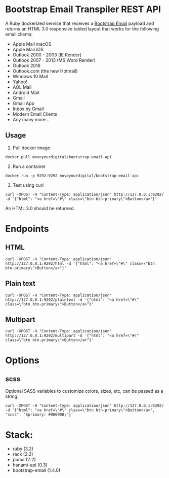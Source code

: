 # Bootstrap Email Transpiler REST API

A Ruby dockerized service that receives a [Bootstrap Email](https://bootstrapemail.com/) payload and returns an HTML 3.0 responsive tabled layout that works for the following email clients:
- Apple Mail macOS
- Apple Mail iOS
- Outlook 2000 - 2003 (IE Render)
- Outlook 2007 - 2013 (MS Word Render)
- Outlook 2016
- Outlook.com (the new Hotmail)
- Windows 10 Mail
- Yahoo!
- AOL Mail
- Android Mail
- Gmail
- Gmail App
- Inbox by Gmail
- Modern Email Clients
- Any many more...

## Usage
1. Pull docker image
```
docker pull moveyourdigital/bootstrap-email-api
```
2. Run a container
```
docker run -p 9292:9292 moveyourdigital/bootstrap-email-api
```
3. Test using curl
```
curl -XPOST -H "Content-Type: application/json" http://127.0.0.1:9292/ -d '{"html": "<a href=\"#\" class=\"btn btn-primary\">Button</a>"}'
```
An HTML 3.0 should be returned.

# Endpoints
## HTML
```
curl -XPOST -H "Content-Type: application/json" http://127.0.0.1:9292/html -d '{"html": "<a href=\"#\" class=\"btn btn-primary\">Button</a>"}'
```
## Plain text
```
curl -XPOST -H "Content-Type: application/json" http://127.0.0.1:9292/plaintext -d '{"html": "<a href=\"#\" class=\"btn btn-primary\">Button</a>"}'
```
## Multipart
```
curl -XPOST -H "Content-Type: application/json" http://127.0.0.1:9292/multipart -d '{"html": "<a href=\"#\" class=\"btn btn-primary\">Button</a>"}'
```

# Options
## scss
Optional SASS variables to customize colors, sizes, etc, can be passed as a string:
```
curl -XPOST -H "Content-Type: application/json" http://127.0.0.1:9292/ -d '{"html": "<a href=\"#\" class=\"btn btn-primary\">Button</a>", "scss": "$primary: #000000;"}'
```

# Stack:
- ruby (3.2)
- rack (2.2)
- puma (2.2)
- hanami-api (0.3)
- bootstrap-email (1.4.0)
